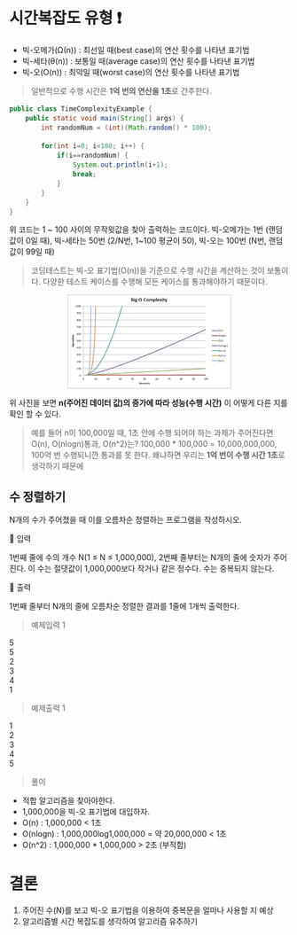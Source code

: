 # 시간복잡도 유형 ❗️

- 빅-오메가(Ω(n)) : 최선일 때(best case)의 연산 횟수를 나타낸 표기법
- 빅-세타(θ(n)) : 보통일 때(average case)의 연산 횟수를 나타낸 표기법
- 빅-오(O(n)) : 최악일 때(worst case)의 연산 횟수를 나타낸 표기법

> 일반적으로 수행 시간은 **1억 번의 연산을 1초**로 간주한다.

```java
public class TimeComplexityExample {
    public static void main(String[] args) {
        int randomNum = (int)(Math.random() * 100);

        for(int i=0; i<100; i++) {
            if(i==randomNum) {
                System.out.println(i+1);
                break;
            }
        }
    }
}

```

위 코드는 1 ~ 100 사이의 무작윗값을 찾아 출력하는 코드이다. 빅-오메가는 1번 (랜덤 값이 0일 때), 빅-세타는 50번 (2/N번, 1~100 평균이 50), 빅-오는 100번 (N번, 랜덤 값이 99일 때)

> 코딩테스트는 빅-오 표기법(O(n))을 기준으로 수행 시간을 계산하는 것이 보통이다.
> 다양한 테스트 케이스를 수행해 모든 케이스를 통과해야하기 때문이다.

<img src="./images/timeComplexity.png" alt="이미지 설명" style="display: block; margin: 0 auto;">

위 사진을 보면 **n(주어진 데이터 값)의 증가에 따라 성능(수행 시간)** 이 어떻게 다른 지를 확인 할 수 있다.

> 예를 들어 n이 100,000일 때, 1초 안에 수행 되어야 하는 과제가 주어진다면 O(n), O(nlogn)통과, O(n^2)는?
> 100,000 \* 100,000 = 10,000,000,000, 100억 번 수행되니깐 통과를 못 한다.
> 왜냐하면 우리는 **1억 번이 수행 시간 1초**로 생각하기 때문에

## 수 정렬하기

N개의 수가 주어졌을 때 이를 오름차순 정렬하는 프로그램을 작성하시오.

💬 입력

1번째 줄에 수의 개수 N(1 ≤ N ≤ 1,000,000), 2번째 줄부터는 N개의 줄에 숫자가 주어진다. 이 수는 절댓값이 1,000,000보다 작거나 같은 정수다. 수는 중복되지 않는다.

💬 출력

1번째 줄부터 N개의 줄에 오름차순 정렬한 결과를 1줄에 1개씩 출력한다.

> 예제입력 1

5 <br>
5 <br>
2 <br>
3 <br>
4 <br>
1 <br>

> 예제출력 1

1 <br>
2 <br>
3 <br>
4 <br>
5 <br>

> 풀이

- 적합 알고리즘을 찾아야한다.
- 1,000,000을 빅-오 표기법에 대입하자.
- O(n) : 1,000,000 < 1초
- O(nlogn) : 1,000,000log1,000,000 = 약 20,000,000 < 1초
- O(n^2) : 1,000,000 \* 1,000,000 > 2초 (부적합)

# 결론

1. 주어진 수(N)를 보고 빅-오 표기법을 이용하여 중복문을 얼마나 사용할 지 예상
2. 알고리즘별 시간 복잡도를 생각하여 알고리즘 유추하기
